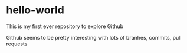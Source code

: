# hello-world
This is my first ever repository to explore Github

Github seems to be pretty interesting with lots of branhes, commits, pull requests
